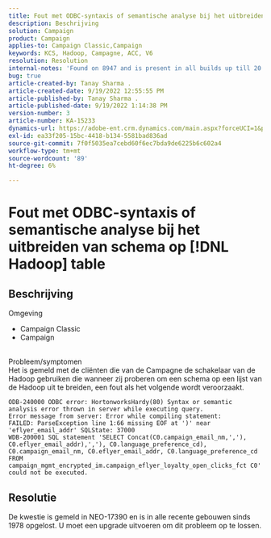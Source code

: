 ```yaml
---
title: Fout met ODBC-syntaxis of semantische analyse bij het uitbreiden van schema op [!DNL Hadoop] table
description: Beschrijving
solution: Campaign
product: Campaign
applies-to: Campaign Classic,Campaign
keywords: KCS, Hadoop, Campagne, ACC, V6
resolution: Resolution
internal-notes: 'Found on 8947 and is present in all builds up till 20.2.  Internal Support ticket: TK178548'
bug: true
article-created-by: Tanay Sharma .
article-created-date: 9/19/2022 12:55:55 PM
article-published-by: Tanay Sharma .
article-published-date: 9/19/2022 1:14:38 PM
version-number: 3
article-number: KA-15233
dynamics-url: https://adobe-ent.crm.dynamics.com/main.aspx?forceUCI=1&pagetype=entityrecord&etn=knowledgearticle&id=9444595f-1a38-ed11-9db1-002248086735
exl-id: ea33f205-15bc-4418-b134-5581bad836ad
source-git-commit: 7f0f5035ea7cebd60f6ec7bda9de6225b6c602a4
workflow-type: tm+mt
source-wordcount: '89'
ht-degree: 6%

---
```


# Fout met ODBC-syntaxis of semantische analyse bij het uitbreiden van schema op [!DNL Hadoop] table

## Beschrijving

Omgeving<br>
- Campaign Classic
- Campaign



<br>Probleem/symptomen<br>Het is gemeld met de cliënten die van de Campagne de schakelaar van de Hadoop gebruiken die wanneer zij proberen om een schema op een lijst van de Hadoop uit te breiden, een fout als het volgende wordt veroorzaakt.<br>

```
ODB-240000 ODBC error: HortonworksHardy(80) Syntax or semantic analysis error thrown in server while executing query.
Error message from server: Error while compiling statement:
FAILED: ParseException line 1:66 missing EOF at ')' near 'eflyer_email_addr' SQLState: 37000
WDB-200001 SQL statement 'SELECT Concat(C0.campaign_email_nm,','), C0.eflyer_email_addr),','), C0.language_preference_cd), C0.campaign_email_nm, C0.eflyer_email_addr, C0.language_preference_cd FROM campaign_mgmt_encrypted_im.campaign_eflyer_loyalty_open_clicks_fct C0' could not be executed.
```



## Resolutie


De kwestie is gemeld in NEO-17390 en is in alle recente gebouwen sinds 1978 opgelost. U moet een upgrade uitvoeren om dit probleem op te lossen.
